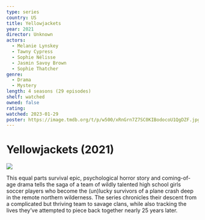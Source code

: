 ```yaml
---
type: series
country: US
title: Yellowjackets
year: 2021
director: Unknown
actors:
  - Melanie Lynskey
  - Tawny Cypress
  - Sophie Nélisse
  - Jasmin Savoy Brown
  - Sophie Thatcher
genre:
  - Drama
  - Mystery
length: 4 seasons (29 episodes)
shelf: watched
owned: false
rating:
watched: 2023-01-29
poster: https://image.tmdb.org/t/p/w500/xRnGrn7Z7SC0KIBodocoU1QgDZF.jpg
---
```


# Yellowjackets (2021)

![](https://image.tmdb.org/t/p/w500/xRnGrn7Z7SC0KIBodocoU1QgDZF.jpg)

This equal parts survival epic, psychological horror story and coming-of-age drama tells the saga of a team of wildly talented high school girls soccer players who become the (un)lucky survivors of a plane crash deep in the remote northern wilderness. The series chronicles their descent from a complicated but thriving team to savage clans, while also tracking the lives they’ve attempted to piece back together nearly 25 years later.